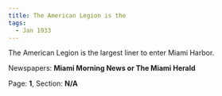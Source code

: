 ```yaml
---  
title: The American Legion is the  
tags:  
  - Jan 1933  
---  
```

  
The American Legion is the largest liner to enter Miami Harbor.  
  
Newspapers: **Miami Morning News or The Miami Herald**  
  
Page: **1**, Section: **N/A** 
